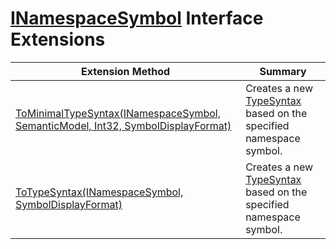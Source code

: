 # [INamespaceSymbol](https://docs.microsoft.com/en-us/dotnet/api/microsoft.codeanalysis.inamespacesymbol) Interface Extensions

| Extension Method | Summary |
| ---------------- | ------- |
| [ToMinimalTypeSyntax(INamespaceSymbol, SemanticModel, Int32, SymbolDisplayFormat)](../../../Roslynator/CSharp/SymbolExtensions/ToMinimalTypeSyntax/README.md) | Creates a new [TypeSyntax](https://docs.microsoft.com/en-us/dotnet/api/microsoft.codeanalysis.csharp.syntax.typesyntax) based on the specified namespace symbol\. |
| [ToTypeSyntax(INamespaceSymbol, SymbolDisplayFormat)](../../../Roslynator/CSharp/SymbolExtensions/ToTypeSyntax/README.md) | Creates a new [TypeSyntax](https://docs.microsoft.com/en-us/dotnet/api/microsoft.codeanalysis.csharp.syntax.typesyntax) based on the specified namespace symbol\. |

